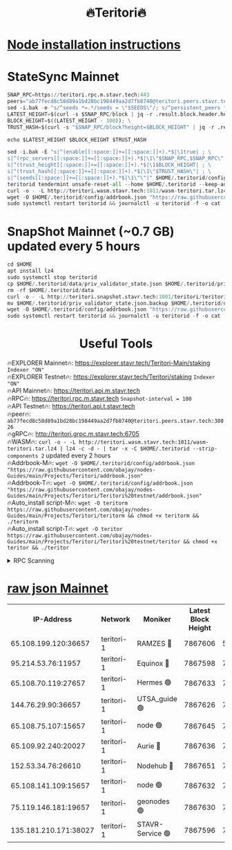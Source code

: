 <h1 align="center"> 🔥Teritori🔥</h1>


[Node installation instructions](https://github.com/obajay/nodes-Guides/tree/main/Projects/Teritori)
=

# StateSync Mainnet
```python
SNAP_RPC=https://teritori.rpc.m.stavr.tech:443
peers="ab77fecd8c58d89a1bd28bc198449aa2d7fb8740@teritori.peers.stavr.tech:38026"
sed -i.bak -e "s/^seeds *=.*/seeds = \"$SEEDS\"/; s/^persistent_peers *=.*/persistent_peers = \"$PEERS\"/" $HOME/.teritorid/config/config.toml
LATEST_HEIGHT=$(curl -s $SNAP_RPC/block | jq -r .result.block.header.height); \
BLOCK_HEIGHT=$((LATEST_HEIGHT - 100)); \
TRUST_HASH=$(curl -s "$SNAP_RPC/block?height=$BLOCK_HEIGHT" | jq -r .result.block_id.hash)

echo $LATEST_HEIGHT $BLOCK_HEIGHT $TRUST_HASH

sed -i.bak -E "s|^(enable[[:space:]]+=[[:space:]]+).*$|\1true| ; \
s|^(rpc_servers[[:space:]]+=[[:space:]]+).*$|\1\"$SNAP_RPC,$SNAP_RPC\"| ; \
s|^(trust_height[[:space:]]+=[[:space:]]+).*$|\1$BLOCK_HEIGHT| ; \
s|^(trust_hash[[:space:]]+=[[:space:]]+).*$|\1\"$TRUST_HASH\"| ; \
s|^(seeds[[:space:]]+=[[:space:]]+).*$|\1\"\"|" $HOME/.teritorid/config/config.toml
teritorid tendermint unsafe-reset-all --home $HOME/.teritorid --keep-addr-book
curl -o - -L http://teritori.wasm.stavr.tech:1011/wasm-teritori.tar.lz4 | lz4 -c -d - | tar -x -C $HOME/.teritorid --strip-components 2
wget -O $HOME/.teritorid/config/addrbook.json "https://raw.githubusercontent.com/obajay/nodes-Guides/main/Projects/Teritori/addrbook.json"
sudo systemctl restart teritorid && journalctl -u teritorid -f -o cat
```

# SnapShot Mainnet (~0.7 GB) updated every 5 hours
```python
cd $HOME
apt install lz4
sudo systemctl stop teritorid
cp $HOME/.teritorid/data/priv_validator_state.json $HOME/.teritorid/priv_validator_state.json.backup
rm -rf $HOME/.teritorid/data
curl -o - -L http://teritori.snapshot.stavr.tech:1001/teritori/teritori-snap.tar.lz4 | lz4 -c -d - | tar -x -C $HOME/.teritorid --strip-components 2
mv $HOME/.teritorid/priv_validator_state.json.backup $HOME/.teritorid/data/priv_validator_state.json
wget -O $HOME/.teritorid/config/addrbook.json "https://raw.githubusercontent.com/obajay/nodes-Guides/main/Projects/Teritori/addrbook.json"
sudo systemctl restart teritorid && journalctl -u teritorid -f -o cat
```
 <h1 align="center"> Useful Tools</h1>

🔥EXPLORER Mainnet🔥:      https://explorer.stavr.tech/Teritori-Main/staking      `Indexer "ON"` \
🔥EXPLORER Testnet🔥:        https://explorer.stavr.tech/Teritori/staking            `Indexer "ON"` \
🔥API Mainnet🔥:                   https://teritori.api.m.stavr.tech \
🔥RPC🔥:                                   https://teritori.rpc.m.stavr.tech                         `Snapshot-interval = 100` \
🔥API Testnet🔥:                     https://teritori.api.t.stavr.tech \
🔥peer🔥:                     `ab77fecd8c58d89a1bd28bc198449aa2d7fb8740@teritori.peers.stavr.tech:38026` \
🔥gRPC🔥:                                http://teritori.grpc.m.stavr.tech:6705 \
🔥WASM🔥: ```curl -o - -L http://teritori.wasm.stavr.tech:1011/wasm-teritori.tar.lz4 | lz4 -c -d - | tar -x -C $HOME/.teritorid --strip-components 2``` updated every 2 hours \
🔥Addrbook-M🔥:    ```wget -O $HOME/.teritorid/config/addrbook.json "https://raw.githubusercontent.com/obajay/nodes-Guides/main/Projects/Teritori/addrbook.json"``` \
🔥Addrbook-T🔥:    ```wget -O $HOME/.teritorid/config/addrbook.json "https://raw.githubusercontent.com/obajay/nodes-Guides/main/Projects/Teritori/Teritori%20testnet/addrbook.json"``` \
🔥Auto_install script-M🔥: ```wget -O teritorm https://raw.githubusercontent.com/obajay/nodes-Guides/main/Projects/Teritori/teritorm && chmod +x teritorm && ./teritorm``` \
🔥Auto_install script-T🔥: ```wget -O teritor https://raw.githubusercontent.com/obajay/nodes-Guides/main/Projects/Teritori/Teritori%20testnet/teritor && chmod +x teritor && ./teritor```

<details>
<summary>RPC Scanning</summary>

<h2 align="center"> We scan nodes in real time every 4 hours. And we provide the final result of RPC endpoints.
We cannot influence the operation of these nodes in any way. </h2>


```python
If Voting Power is higher than 0 --> then the Node is a validator of the network and may be subject to attack and be a potential threat to the chain.
```
```python
We marked such validators with a red symbol
```

</details>

[raw json Mainnet](https://rpc-check.teritorim.stavr.tech/teritorim/rpc-teritorim-result.json)
=



<table><tr><th>IP-Address</th><th>Network</th><th>Moniker</th><th>Latest Block Height</th><th>Earliest Block Height</th><th>Catching Up</th><th>Tx Index</th><th>Voting Power</th><th>Scan Time</th></tr><tr><td>65.108.199.120:36657</td><td>teritori-1</td><td>RAMZES 🔴</td><td>7867606</td><td>5996001</td><td>False</td><td>on</td><td>787913</td><td>2024-03-14T21:27:13.124549574UTC</td></tr><tr><td>95.214.53.76:11957</td><td>teritori-1</td><td>Equinox 🔴</td><td>7867598</td><td>7203180</td><td>False</td><td>on</td><td>1534388</td><td>2024-03-14T21:26:28.196430973UTC</td></tr><tr><td>65.108.70.119:27657</td><td>teritori-1</td><td>Hermes 🟢</td><td>7867633</td><td>7203180</td><td>False</td><td>on</td><td>0</td><td>2024-03-14T21:29:50.485375177UTC</td></tr><tr><td>144.76.29.90:36657</td><td>teritori-1</td><td>UTSA_guide 🟢</td><td>7867626</td><td>7208001</td><td>False</td><td>on</td><td>0</td><td>2024-03-14T21:29:11.662086793UTC</td></tr><tr><td>65.108.75.107:15657</td><td>teritori-1</td><td>node 🟢</td><td>7867645</td><td>7358868</td><td>False</td><td>on</td><td>0</td><td>2024-03-14T21:30:59.798954284UTC</td></tr><tr><td>65.109.92.240:20027</td><td>teritori-1</td><td>Aurie 🔴</td><td>7867636</td><td>7568001</td><td>False</td><td>on</td><td>119310</td><td>2024-03-14T21:30:09.226068437UTC</td></tr><tr><td>152.53.34.76:26610</td><td>teritori-1</td><td>Nodehub 🔴</td><td>7867651</td><td>7580883</td><td>False</td><td>on</td><td>65696</td><td>2024-03-14T21:31:33.861746648UTC</td></tr><tr><td>65.108.141.109:15657</td><td>teritori-1</td><td>node 🟢</td><td>7867632</td><td>7714496</td><td>False</td><td>on</td><td>0</td><td>2024-03-14T21:29:43.396099726UTC</td></tr><tr><td>75.119.146.181:19657</td><td>teritori-1</td><td>geonodes 🟢</td><td>7867630</td><td>7747478</td><td>False</td><td>on</td><td>0</td><td>2024-03-14T21:29:30.618439516UTC</td></tr><tr><td>135.181.210.171:38027</td><td>teritori-1</td><td>STAVR-Service 🟢</td><td>7867596</td><td>7866501</td><td>False</td><td>on</td><td>0</td><td>2024-03-14T21:26:17.593772314UTC</td></tr></table>
